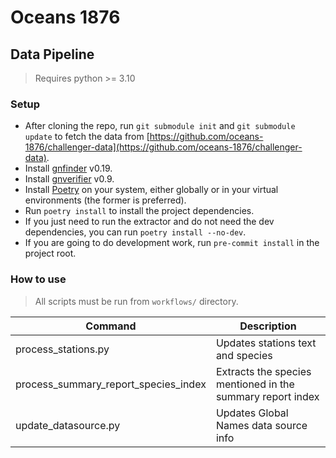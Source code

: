 # Oceans 1876

## Data Pipeline

> Requires python >= 3.10

### Setup

- After cloning the repo, run `git submodule init` and `git submodule update` to fetch the data
  from [https://github.com/oceans-1876/challenger-data](https://github.com/oceans-1876/challenger-data).
- Install [gnfinder](https://github.com/gnames/gnfinder) v0.19.
- Install [gnverifier](https://github.com/gnames/gnverifier) v0.9.
- Install [Poetry](https://github.com/python-poetry/poetry) on your system, either globally or in your virtual environments (the former is preferred).
- Run `poetry install` to install the project dependencies.
- If you just need to run the extractor and do not need the dev dependencies, you can run `poetry install --no-dev`.
- If you are going to do development work, run `pre-commit install` in the project root.

### How to use

> All scripts must be run from `workflows/` directory.

| Command                              | Description                                                |
|--------------------------------------|------------------------------------------------------------|
| process_stations.py                  | Updates stations text and species                          |
| process_summary_report_species_index | Extracts the species mentioned in the summary report index |
| update_datasource.py                 | Updates Global Names data source info                      |
